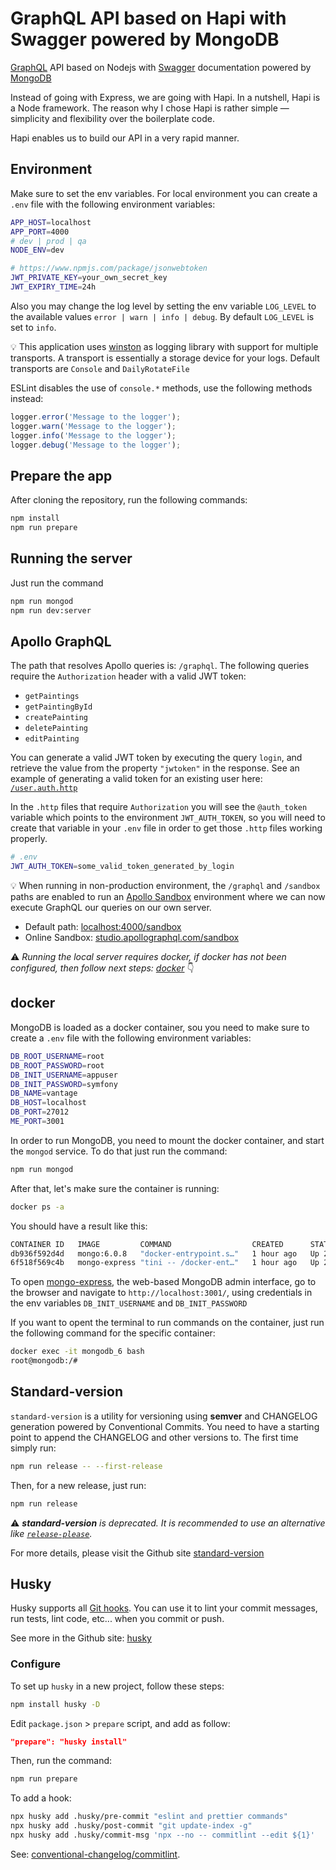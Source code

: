 # GraphQL API based on Hapi with Swagger powered by MongoDB

[GraphQL](https://graphql.org/) API based on Nodejs with
[Swagger](https://swagger.io/) documentation powered by
[MongoDB](https://www.mongodb.com/)

Instead of going with Express, we are going with Hapi. In a nutshell, Hapi is a
Node framework. The reason why I chose Hapi is rather simple — simplicity and
flexibility over the boilerplate code.

Hapi enables us to build our API in a very rapid manner.

## Environment

Make sure to set the env variables. For local environment you can create a
`.env` file with the following environment variables:

```bash
APP_HOST=localhost
APP_PORT=4000
# dev | prod | qa
NODE_ENV=dev

# https://www.npmjs.com/package/jsonwebtoken
JWT_PRIVATE_KEY=your_own_secret_key
JWT_EXPIRY_TIME=24h
```

Also you may change the log level by setting the env variable `LOG_LEVEL` to the
available values `error | warn | info | debug`. By default `LOG_LEVEL` is set to
`info`.

💡 This application uses [winston](https://github.com/winstonjs/winston) as
logging library with support for multiple transports. A transport is essentially
a storage device for your logs. Default transports are `Console` and
`DailyRotateFile`

ESLint disables the use of `console.*` methods, use the following methods
instead:

```js
logger.error('Message to the logger');
logger.warn('Message to the logger');
logger.info('Message to the logger');
logger.debug('Message to the logger');
```

## Prepare the app

After cloning the repository, run the following commands:

```bash
npm install
npm run prepare
```

## Running the server

Just run the command

```bash
npm run mongod
npm run dev:server
```

## Apollo GraphQL

The path that resolves Apollo queries is: `/graphql`. The following queries
require the `Authorization` header with a valid JWT token:

- `getPaintings`
- `getPaintingById`
- `createPainting`
- `deletePainting`
- `editPainting`

You can generate a valid JWT token by executing the query `login`, and retrieve
the value from the property `"jwtoken"` in the response. See an example of
generating a valid token for an existing user here:
[`/user.auth.http`](backend/graphql/__tests__/user.auth.http)

In the `.http` files that require `Authorization` you will see the `@auth_token`
variable which points to the environment `JWT_AUTH_TOKEN`, so you will need to
create that variable in your `.env` file in order to get those `.http` files
working properly.

```bash
# .env
JWT_AUTH_TOKEN=some_valid_token_generated_by_login
```

💡 When running in non-production environment, the `/graphql` and `/sandbox`
paths are enabled to run an
[Apollo Sandbox](https://www.apollographql.com/docs/graphos/explorer/sandbox/)
environment where we can now execute GraphQL our queries on our own server.

- Default path: [localhost:4000/sandbox](http://localhost:4000/graphql)
- Online Sandbox:
  [studio.apollographql.com/sandbox](https://studio.apollographql.com/sandbox/)

⚠️ _Running the local server requires docker, if docker has not been configured,
then follow next steps: [docker](#docker)_ 👇

## docker

MongoDB is loaded as a docker container, sou you need to make sure to create a
`.env` file with the following environment variables:

```bash
DB_ROOT_USERNAME=root
DB_ROOT_PASSWORD=root
DB_INIT_USERNAME=appuser
DB_INIT_PASSWORD=symfony
DB_NAME=vantage
DB_HOST=localhost
DB_PORT=27012
ME_PORT=3001
```

In order to run MongoDB, you need to mount the docker container, and start the
`mongod` service. To do that just run the command:

```bash
npm run mongod
```

After that, let's make sure the container is running:

```bash
docker ps -a
```

You should have a result like this:

```bash
CONTAINER ID   IMAGE         COMMAND                  CREATED      STATUS        PORTS                     NAMES
db936f592d4d   mongo:6.0.8   "docker-entrypoint.s…"   1 hour ago   Up 2 minute   0.0.0.0:27012->27017/tcp  mongodb_6
6f518f569c4b   mongo-express "tini -- /docker-ent…"   1 hour ago   Up 2 minutes  0.0.0.0:3001->8081/tcp    mongo-express
```

To open [mongo-express](https://github.com/mongo-express/mongo-express), the
web-based MongoDB admin interface, go to the browser and navigate to
`http://localhost:3001/`, using credentials in the env variables
`DB_INIT_USERNAME` and `DB_INIT_PASSWORD`

If you want to opent the terminal to run commands on the container, just run the
following command for the specific container:

```bash
docker exec -it mongodb_6 bash
root@mongodb:/#
```

## Standard-version

`standard-version` is a utility for versioning using **semver** and CHANGELOG
generation powered by Conventional Commits. You need to have a starting point to
append the CHANGELOG and other versions to. The first time simply run:

```bash
npm run release -- --first-release
```

Then, for a new release, just run:

```bash
npm run release
```

⚠️ _**standard-version** is deprecated. It is recommended to use an alternative
like [`release-please`](https://github.com/googleapis/release-please)._

For more details, please visit the Github site
[standard-version](https://github.com/conventional-changelog/standard-version)

## Husky

Husky supports all [Git hooks](https://git-scm.com/docs/githooks). You can use
it to lint your commit messages, run tests, lint code, etc... when you commit or
push.

See more in the Github site: [husky](https://github.com/typicode/husky)

### Configure

To set up `husky` in a new project, follow these steps:

```bash
npm install husky -D
```

Edit `package.json` > `prepare` script, and add as follow:

```json
"prepare": "husky install"
```

Then, run the command:

```bash
npm run prepare
```

To add a hook:

```bash
npx husky add .husky/pre-commit "eslint and prettier commands"
npx husky add .husky/post-commit "git update-index -g"
npx husky add .husky/commit-msg 'npx --no -- commitlint --edit ${1}'
```

See:
[conventional-changelog/commitlint](https://github.com/conventional-changelog/commitlint).

